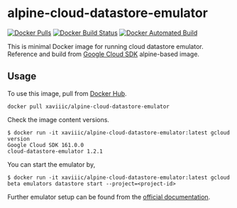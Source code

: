 # alpine-cloud-datastore-emulator

[![Docker Pulls](https://img.shields.io/docker/pulls/xaviiic/alpine-cloud-datastore-emulator.svg)]()
[![Docker Build Status](https://img.shields.io/docker/build/xaviiic/alpine-cloud-datastore-emulator.svg)]()
[![Docker Automated Build](https://img.shields.io/docker/automated/xaviiic/alpine-cloud-datastore-emulator.svg)]()

This is minimal Docker image for running cloud datastore emulator.
Reference and build from [Google Cloud SDK](https://hub.docker.com/r/google/cloud-sdk/) alpine-based image.

## Usage

To use this image, pull from [Docker Hub](https://hub.docker.com/r/xaviiic/alpine-cloud-datastore-emulator/).

```
docker pull xaviiic/alpine-cloud-datastore-emulator
```

Check the image content versions.

```
$ docker run -it xaviiic/alpine-cloud-datastore-emulator:latest gcloud version
Google Cloud SDK 161.0.0
cloud-datastore-emulator 1.2.1
```

You can start the emulator by,

```
$ docker run -it xaviiic/alpine-cloud-datastore-emulator:latest gcloud beta emulators datastore start --project=<project-id>
```

Further emulator setup can be found from the [official documentation](https://cloud.google.com/datastore/docs/tools/datastore-emulator).
